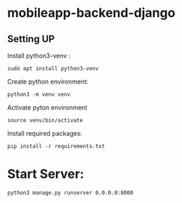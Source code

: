 # mobileapp-backend-django

## Setting UP

Install python3-venv :

    sudo apt install python3-venv

Create python environment:

    python3 -m venv venv

Activate pyton environment

    source venv/bin/activate

Install required packages:

    pip install -r requirements.txt
    

# Start Server:

    python3 manage.py runserver 0.0.0.0:8000

